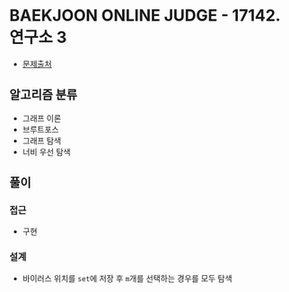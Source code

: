 # BAEKJOON ONLINE JUDGE - 17142. 연구소 3

- [문제출처](https://www.acmicpc.net/problem/17142 '17142. 연구소 3')

## 알고리즘 분류

- 그래프 이론
- 브루트포스
- 그래프 탐색
- 너비 우선 탐색

## 풀이

### 접근

- 구현

### 설계

- 바이러스 위치를 `set`에 저장 후 `m`개를 선택하는 경우를 모두 탐색
